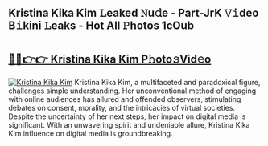 ## Kristina Kika Kim 𝙻eaked 𝙽u𝚍e - Part-JrK 𝚅𝚒deo B𝚒kini 𝙻eaks - Hot All 𝙿hotos 1cOub

# <h2><a href="http://ld7plwo.urlbe.top/?page=Kristina+Kika+Kim">🔗🔗👉👉 Kristina Kika Kim P𝚑oto𝚜Vid𝚎o</a></h2>

[![Kristina Kika Kim](https://i.imgur.com/eBuTRDB.gif)](http://ld7plwo.urlbe.top/?page=Kristina+Kika+Kim)
Kristina Kika Kim, a multifaceted and paradoxical figure, challenges simple understanding. Her unconventional method of engaging with online audiences has allured and offended observers, stimulating debates on consent, morality, and the intricacies of virtual societies. Despite the uncertainty of her next steps, her impact on digital media is significant. With an unwavering spirit and undeniable allure, Kristina Kika Kim influence on digital media is groundbreaking.
